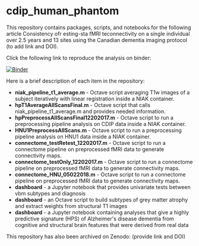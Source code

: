 # cdip_human_phantom
This repository contains packages, scripts, and notebooks for the following article Consistency ofr esting-sta fMRI teconnectivity on a single individual over 2.5 years and 13 sites using the Canadian dementia imaging protocol (to add link and DOI).

Click the following link to reproduce the analysis on binder: 


[![Binder](https://mybinder.org/badge_logo.svg)](https://mybinder.org/v2/gh/HanadS/cdip_human_phantom/master)

Here is a brief description of each item in the repository:
* **niak_pipeline_t1_average.m** - Octave script averaging T1w images of a subject iteratively with linear registration inside a NIAK container.
* **hpT1AverageAllScansFinal.m** - Octave script that calls niak_pipeline_t1_average.m and provides needed information.
* **hpPreprocessAllScansFinal12202017.m** - Octave script to run a preprocessing pipeline analysis on CDIP data inside a NIAK container.
* **HNU1PreprocessAllScans.m** - Octave script to run a preprocessing pipeline analysis on HNU1 data inside a NIAK container.
* **connectome_testRetest_12202017.m** - Octave script to run a connectome pipeline on preprocessed fMRI data to generate connectivity maps.
* **connectome_testOnly_12202017.m** - Octave script to run a connectome pipeline on preprocessed fMRI data to generate connectivity maps.
* **connectome_HNU_05022018.m** - Octave script to run a connectome pipeline on preprocessed fMRI data to generate connectivity maps.
* **dashboard** - a Jupyter notebook that provides univariate tests between vbm subtypes and diagnosis
* **dashboard** - an Octave script to build subtypes of grey matter atrophy and extract weights from structural T1 images
* **dashboard** - a Jupyter notebook containing analyses that give a highly predictive signature (HPS) of Alzheimer's disease dementia from cognitive and structural brain features that were derived from real data



This repository has also been archived on Zenodo: (provide link and DOI)
 
